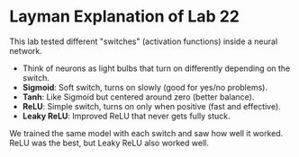 # Layman Explanation of Lab 22

This lab tested different "switches" (activation functions) inside a neural network.

- Think of neurons as light bulbs that turn on differently depending on the switch.
- **Sigmoid**: Soft switch, turns on slowly (good for yes/no problems).
- **Tanh**: Like Sigmoid but centered around zero (better balance).
- **ReLU**: Simple switch, turns on only when positive (fast and effective).
- **Leaky ReLU**: Improved ReLU that never gets fully stuck.

We trained the same model with each switch and saw how well it worked. ReLU was the best, but Leaky ReLU also worked well.
